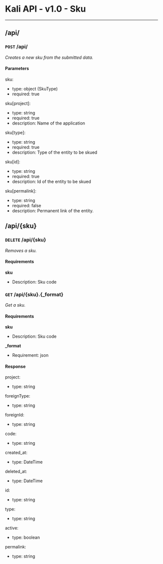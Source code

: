 # Kali API - v1.0 - Sku

---

## /api/ ##

### `POST` /api/ ###

_Creates a new sku from the submitted data._

#### Parameters ####

sku:

  * type: object (SkuType)
  * required: true

sku[project]:

  * type: string
  * required: true
  * description: Name of the application

sku[type]:

  * type: string
  * required: true
  * description: Type of the entity to be skued

sku[id]:

  * type: string
  * required: true
  * description: Id of the entity to be skued

sku[permalink]:

  * type: string
  * required: false
  * description: Permanent link of the entity.


## /api/{sku} ##

### `DELETE` /api/{sku} ###

_Removes a sku._

#### Requirements ####

**sku**

  - Description: Sku code


### `GET` /api/{sku}.{_format} ###

_Get a sku._

#### Requirements ####

**sku**

  - Description: Sku code
  
**_format**

  - Requirement: json

#### Response ####

project:

  * type: string

foreignType:

  * type: string

foreignId:

  * type: string

code:

  * type: string

created_at:

  * type: DateTime

deleted_at:

  * type: DateTime

id:

  * type: string

type:

  * type: string

active:

  * type: boolean

permalink:

  * type: string
